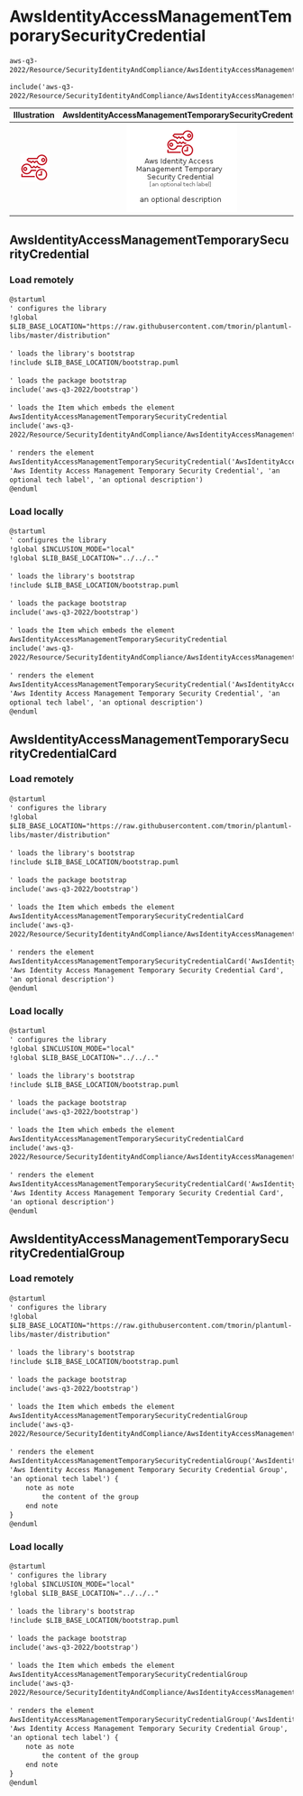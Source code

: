 # AwsIdentityAccessManagementTemporarySecurityCredential


```text
aws-q3-2022/Resource/SecurityIdentityAndCompliance/AwsIdentityAccessManagementTemporarySecurityCredential
```

```text
include('aws-q3-2022/Resource/SecurityIdentityAndCompliance/AwsIdentityAccessManagementTemporarySecurityCredential')
```



| Illustration | AwsIdentityAccessManagementTemporarySecurityCredential | AwsIdentityAccessManagementTemporarySecurityCredentialCard | AwsIdentityAccessManagementTemporarySecurityCredentialGroup |
| :---: | :---: | :---: | :---: |
| ![illustration for Illustration](../../../aws-q3-2022/Resource/SecurityIdentityAndCompliance/AwsIdentityAccessManagementTemporarySecurityCredential.png) | ![illustration for AwsIdentityAccessManagementTemporarySecurityCredential](../../../aws-q3-2022/Resource/SecurityIdentityAndCompliance/AwsIdentityAccessManagementTemporarySecurityCredential.Local.png) | ![illustration for AwsIdentityAccessManagementTemporarySecurityCredentialCard](../../../aws-q3-2022/Resource/SecurityIdentityAndCompliance/AwsIdentityAccessManagementTemporarySecurityCredentialCard.Local.png) | ![illustration for AwsIdentityAccessManagementTemporarySecurityCredentialGroup](../../../aws-q3-2022/Resource/SecurityIdentityAndCompliance/AwsIdentityAccessManagementTemporarySecurityCredentialGroup.Local.png) |




## AwsIdentityAccessManagementTemporarySecurityCredential

### Load remotely
```plantuml
@startuml
' configures the library
!global $LIB_BASE_LOCATION="https://raw.githubusercontent.com/tmorin/plantuml-libs/master/distribution"

' loads the library's bootstrap
!include $LIB_BASE_LOCATION/bootstrap.puml

' loads the package bootstrap
include('aws-q3-2022/bootstrap')

' loads the Item which embeds the element AwsIdentityAccessManagementTemporarySecurityCredential
include('aws-q3-2022/Resource/SecurityIdentityAndCompliance/AwsIdentityAccessManagementTemporarySecurityCredential')

' renders the element
AwsIdentityAccessManagementTemporarySecurityCredential('AwsIdentityAccessManagementTemporarySecurityCredential', 'Aws Identity Access Management Temporary Security Credential', 'an optional tech label', 'an optional description')
@enduml
```

### Load locally
```plantuml
@startuml
' configures the library
!global $INCLUSION_MODE="local"
!global $LIB_BASE_LOCATION="../../.."

' loads the library's bootstrap
!include $LIB_BASE_LOCATION/bootstrap.puml

' loads the package bootstrap
include('aws-q3-2022/bootstrap')

' loads the Item which embeds the element AwsIdentityAccessManagementTemporarySecurityCredential
include('aws-q3-2022/Resource/SecurityIdentityAndCompliance/AwsIdentityAccessManagementTemporarySecurityCredential')

' renders the element
AwsIdentityAccessManagementTemporarySecurityCredential('AwsIdentityAccessManagementTemporarySecurityCredential', 'Aws Identity Access Management Temporary Security Credential', 'an optional tech label', 'an optional description')
@enduml
```

## AwsIdentityAccessManagementTemporarySecurityCredentialCard

### Load remotely
```plantuml
@startuml
' configures the library
!global $LIB_BASE_LOCATION="https://raw.githubusercontent.com/tmorin/plantuml-libs/master/distribution"

' loads the library's bootstrap
!include $LIB_BASE_LOCATION/bootstrap.puml

' loads the package bootstrap
include('aws-q3-2022/bootstrap')

' loads the Item which embeds the element AwsIdentityAccessManagementTemporarySecurityCredentialCard
include('aws-q3-2022/Resource/SecurityIdentityAndCompliance/AwsIdentityAccessManagementTemporarySecurityCredential')

' renders the element
AwsIdentityAccessManagementTemporarySecurityCredentialCard('AwsIdentityAccessManagementTemporarySecurityCredentialCard', 'Aws Identity Access Management Temporary Security Credential Card', 'an optional description')
@enduml
```

### Load locally
```plantuml
@startuml
' configures the library
!global $INCLUSION_MODE="local"
!global $LIB_BASE_LOCATION="../../.."

' loads the library's bootstrap
!include $LIB_BASE_LOCATION/bootstrap.puml

' loads the package bootstrap
include('aws-q3-2022/bootstrap')

' loads the Item which embeds the element AwsIdentityAccessManagementTemporarySecurityCredentialCard
include('aws-q3-2022/Resource/SecurityIdentityAndCompliance/AwsIdentityAccessManagementTemporarySecurityCredential')

' renders the element
AwsIdentityAccessManagementTemporarySecurityCredentialCard('AwsIdentityAccessManagementTemporarySecurityCredentialCard', 'Aws Identity Access Management Temporary Security Credential Card', 'an optional description')
@enduml
```

## AwsIdentityAccessManagementTemporarySecurityCredentialGroup

### Load remotely
```plantuml
@startuml
' configures the library
!global $LIB_BASE_LOCATION="https://raw.githubusercontent.com/tmorin/plantuml-libs/master/distribution"

' loads the library's bootstrap
!include $LIB_BASE_LOCATION/bootstrap.puml

' loads the package bootstrap
include('aws-q3-2022/bootstrap')

' loads the Item which embeds the element AwsIdentityAccessManagementTemporarySecurityCredentialGroup
include('aws-q3-2022/Resource/SecurityIdentityAndCompliance/AwsIdentityAccessManagementTemporarySecurityCredential')

' renders the element
AwsIdentityAccessManagementTemporarySecurityCredentialGroup('AwsIdentityAccessManagementTemporarySecurityCredentialGroup', 'Aws Identity Access Management Temporary Security Credential Group', 'an optional tech label') {
    note as note
        the content of the group
    end note
}
@enduml
```

### Load locally
```plantuml
@startuml
' configures the library
!global $INCLUSION_MODE="local"
!global $LIB_BASE_LOCATION="../../.."

' loads the library's bootstrap
!include $LIB_BASE_LOCATION/bootstrap.puml

' loads the package bootstrap
include('aws-q3-2022/bootstrap')

' loads the Item which embeds the element AwsIdentityAccessManagementTemporarySecurityCredentialGroup
include('aws-q3-2022/Resource/SecurityIdentityAndCompliance/AwsIdentityAccessManagementTemporarySecurityCredential')

' renders the element
AwsIdentityAccessManagementTemporarySecurityCredentialGroup('AwsIdentityAccessManagementTemporarySecurityCredentialGroup', 'Aws Identity Access Management Temporary Security Credential Group', 'an optional tech label') {
    note as note
        the content of the group
    end note
}
@enduml
```

